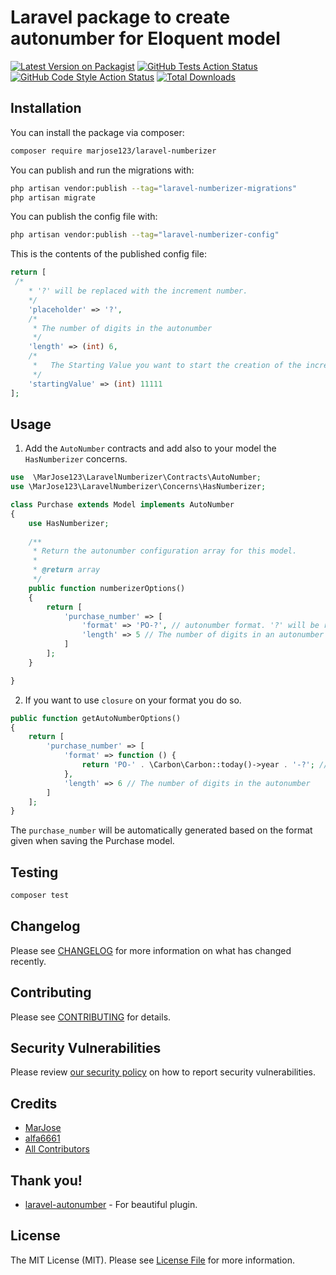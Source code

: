 # Laravel package to create autonumber for Eloquent model

[![Latest Version on Packagist](https://img.shields.io/packagist/v/marjose123/laravel-numberizer.svg?style=flat-square)](https://packagist.org/packages/marjose123/laravel-numberizer)
[![GitHub Tests Action Status](https://img.shields.io/github/actions/workflow/status/marjose123/laravel-numberizer/run-tests.yml?branch=main&label=tests&style=flat-square)](https://github.com/marjose123/laravel-numberizer/actions?query=workflow%3Arun-tests+branch%3Amain)
[![GitHub Code Style Action Status](https://img.shields.io/github/actions/workflow/status/marjose123/laravel-numberizer/fix-php-code-style-issues.yml?branch=main&label=code%20style&style=flat-square)](https://github.com/marjose123/laravel-numberizer/actions?query=workflow%3A"Fix+PHP+code+style+issues"+branch%3Amain)
[![Total Downloads](https://img.shields.io/packagist/dt/marjose123/laravel-numberizer.svg?style=flat-square)](https://packagist.org/packages/marjose123/laravel-numberizer)


## Installation

You can install the package via composer:

```bash
composer require marjose123/laravel-numberizer
```

You can publish and run the migrations with:

```bash
php artisan vendor:publish --tag="laravel-numberizer-migrations"
php artisan migrate
```

You can publish the config file with:

```bash
php artisan vendor:publish --tag="laravel-numberizer-config"
```

This is the contents of the published config file:

```php
return [
 /*
    * '?' will be replaced with the increment number.
    */
    'placeholder' => '?',
    /*
     * The number of digits in the autonumber
     */
    'length' => (int) 6,
    /*
     *   The Starting Value you want to start the creation of the incremental number
     */
    'startingValue' => (int) 11111
];
```


## Usage

1. Add the `AutoNumber` contracts and add also to your model the `HasNumberizer` concerns.

```php
use  \MarJose123\LaravelNumberizer\Contracts\AutoNumber;
use \MarJose123\LaravelNumberizer\Concerns\HasNumberizer;

class Purchase extends Model implements AutoNumber
{
    use HasNumberizer;
    
    /**
     * Return the autonumber configuration array for this model.
     *
     * @return array
     */
    public function numberizerOptions()
    {
        return [
            'purchase_number' => [
                'format' => 'PO-?', // autonumber format. '?' will be replaced with the generated number.
                'length' => 5 // The number of digits in an autonumber
            ]
        ];
    }

}
```

2. If you want to use `closure` on your format you do so.
```php
public function getAutoNumberOptions()
{
    return [
        'purchase_number' => [
            'format' => function () {
                return 'PO-' . \Carbon\Carbon::today()->year . '-?'; // autonumber format. '?' will be replaced with the generated number.
            },
            'length' => 6 // The number of digits in the autonumber
        ]
    ];
}

```

The `purchase_number` will be automatically generated based on the format given when saving the Purchase model.


## Testing

```bash
composer test
```

## Changelog

Please see [CHANGELOG](CHANGELOG.md) for more information on what has changed recently.

## Contributing

Please see [CONTRIBUTING](CONTRIBUTING.md) for details.

## Security Vulnerabilities

Please review [our security policy](../../security/policy) on how to report security vulnerabilities.

## Credits

- [MarJose](https://github.com/MarJose123)
- [alfa6661](https://github.com/alfa6661)
- [All Contributors](../../contributors)

## Thank you!

- [laravel-autonumber](https://github.com/alfa6661/laravel-autonumber) - For beautiful plugin.

## License

The MIT License (MIT). Please see [License File](LICENSE.md) for more information.
